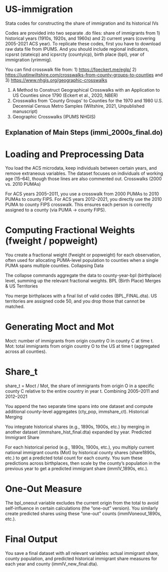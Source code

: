 # US-immigration
Stata codes for constructing the share of immigration and its historical IVs


Codes are provided into two separate .do files: share of immigrants from 1) historical years (1910s, 1920s, and 1960s) and 2) current years (covering 2005-2021 ACS year).
To replicate these codes, first you have to download raw data file from IPUMS. And you should include regional indicators, icpsrst (stateicp) and icpsrcty (countyicp), birth place (bpl), year of immigration (yrimmig).

You can find crosswalk file from: 1) https://fpeckert.me/eglp/  2) https://justinwiltshire.com/crosswalks-from-county-groups-to-counties and 3) https://www.nhgis.org/geographic-crosswalks
1) A Method to Construct Geographical Crosswalks with an Application to US Counties since 1790 (Eckert et al., 2020, NBER)
2) Crosswalks from ‘County Groups’ to Counties for the 1970 and 1980 U.S. Decennial Census Metro Samples (Wiltshire, 2021, Unpublished manuscript)
3) Geographic Crosswalks (IPUMS NHGIS)


## Explanation of Main Steps (immi_2000s_final.do)
# Loading and Preprocessing Data
You load the ACS microdata, keep individuals between certain years, and remove extraneous variables.
The dataset focuses on individuals of working age (15–64), though those lines are also commented out.
Crosswalks (2000 vs. 2010 PUMAs)

For ACS years 2005–2011, you use a crosswalk from 2000 PUMAs to 2010 PUMAs to county FIPS.
For ACS years 2012–2021, you directly use the 2010 PUMA to county FIPS crosswalk.
This ensures each person is correctly assigned to a county (via PUMA -> county FIPS).

# Computing Fractional Weights (fweight / popweight)
You create a fractional weight (fweight or popweight) for each observation, often used for allocating PUMA-level population to counties when a single PUMA spans multiple counties.
Collapsing Data

The collapse commands aggregate the data to county-year-bpl (birthplace) level, summing up the relevant fractional weights.
BPL (Birth Place) Merges & US Territories

You merge birthplaces with a final list of valid codes (BPL_FINAL.dta).
US territories are assigned code 50, and you drop those that cannot be matched.

# Generating Moct and Mot
Moct: number of immigrants from origin country O in county C at time t.
Mot: total immigrants from origin country O to the US at time t (aggregated across all counties).

# Share_t
share_t = Moct / Mot, the share of immigrants from origin O in a specific county C relative to the entire country in year t.
Combining 2005–2011 and 2012–2021

You append the two separate time spans into one dataset and compute additional county-level aggregates (cty_pop, immshare_ct).
Historical Merging

You integrate historical shares (e.g., 1890s, 1900s, etc.) by merging in another dataset (immshare_hist_final.dta) expanded by year.
Predicted Immigrant Share

For each historical period (e.g., 1890s, 1900s, etc.), you multiply current national immigrant counts (Mot) by historical county shares (share1890s, etc.) to get a predicted total count for each county.
You sum these predictions across birthplaces, then scale by the county’s population in the previous year to get a predicted immigrant share (immIV_1890s, etc.).

# One-Out Measure
The bpl_oneout variable excludes the current origin from the total to avoid self-influence in certain calculations (the “one-out” version).
You similarly create predicted shares using these “one-out” counts (immIVoneout_1890s, etc.).

# Final Output
You save a final dataset with all relevant variables: actual immigrant share, county population, and predicted historical immigrant share measures for each year and county (immIV_new_final.dta).
